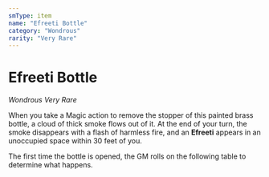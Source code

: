 ```yaml
---
smType: item
name: "Efreeti Bottle"
category: "Wondrous"
rarity: "Very Rare"
---
```


# Efreeti Bottle
*Wondrous Very Rare*

When you take a Magic action to remove the stopper of this painted brass bottle, a cloud of thick smoke flows out of it. At the end of your turn, the smoke disappears with a flash of harmless fire, and an **Efreeti** appears in an unoccupied space within 30 feet of you.

The first time the bottle is opened, the GM rolls on the following table to determine what happens.
